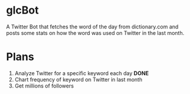 # glcBot
A Twitter Bot that fetches the word of the day from dictionary.com and posts some stats on how the word was used on Twitter in the last month.

# Plans
1. Analyze Twitter for a specific keyword each day **DONE**
2. Chart frequency of keyword on Twitter in last month
3. Get millions of followers

